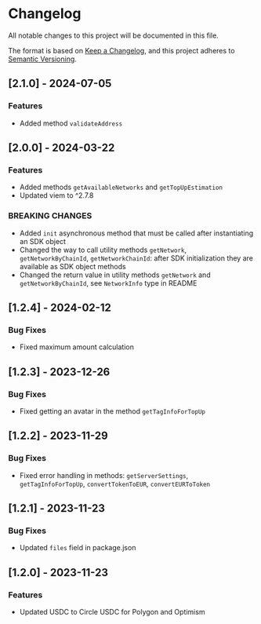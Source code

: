 # Changelog

All notable changes to this project will be documented in this file.

The format is based on [Keep a Changelog](https://keepachangelog.com/en/1.0.0/),
and this project adheres to [Semantic Versioning](https://semver.org/spec/v2.0.0.html).

## [2.1.0] - 2024-07-05

### Features

- Added method `validateAddress`

## [2.0.0] - 2024-03-22

### Features

- Added methods `getAvailableNetworks` and `getTopUpEstimation`
- Updated viem to ^2.7.8

### BREAKING CHANGES

- Added `init` asynchronous method that must be called after instantiating an SDK object
- Changed the way to call utility methods `getNetwork`, `getNetworkByChainId`, `getNetworkChainId`: after SDK initialization they are available as SDK object methods
- Changed the return value in utility methods `getNetwork` and `getNetworkByChainId`, see `NetworkInfo` type in README

## [1.2.4] - 2024-02-12

### Bug Fixes

- Fixed maximum amount calculation

## [1.2.3] - 2023-12-26

### Bug Fixes

- Fixed getting an avatar in the method `getTagInfoForTopUp`

## [1.2.2] - 2023-11-29

### Bug Fixes

- Fixed error handling in methods: `getServerSettings`, `getTagInfoForTopUp`, `convertTokenToEUR`, `convertEURToToken`

## [1.2.1] - 2023-11-23

### Bug Fixes

- Updated `files` field in package.json

## [1.2.0] - 2023-11-23

### Features

- Updated USDC to Circle USDC for Polygon and Optimism
